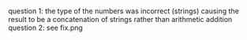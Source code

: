 <br>question 1: the type of the numbers was incorrect (strings) causing the result to be a concatenation of strings rather than arithmetic addition
<br>question 2: see fix.png

